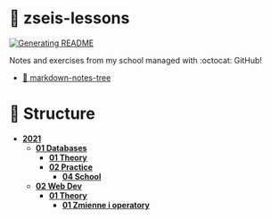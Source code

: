 # 📖 zseis-lessons
[![Generating README](https://github.com/konhi/zseis-lessons/actions/workflows/node.js.yml/badge.svg)](https://github.com/konhi/zseis-lessons/actions/workflows/node.js.yml)

Notes and exercises from my school managed with :octocat: GitHub!

- [🌳 markdown-notes-tree](https://github.com/mistermicheels/markdown-notes-tree)
# 🌳 Structure

<!-- tree generated by markdown-notes-tree starts here -->

- [**2021**](2021)
    - [**01 Databases**](<2021/01 Databases>)
        - [**01 Theory**](<2021/01 Databases/01 Theory>)
        - [**02 Practice**](<2021/01 Databases/02 Practice>)
            - [**04 School**](<2021/01 Databases/02 Practice/04 School>)
    - [**02 Web Dev**](<2021/02 Web Dev>)
        - [**01 Theory**](<2021/02 Web Dev/01 Theory>)
            - [**01 Zmienne i operatory**](<2021/02 Web Dev/01 Theory/01 Zmienne i operatory>)

<!-- tree generated by markdown-notes-tree ends here -->
